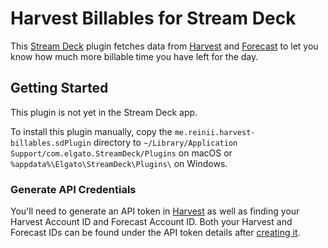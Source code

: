 # Harvest Billables for Stream Deck

This [Stream Deck][stream-deck] plugin fetches data from [Harvest][harvest] and [Forecast][forecast]
to let you know how much more billable time you have left for the day.

## Getting Started

This plugin is not yet in the Stream Deck app.

To install this plugin manually, copy the `me.reinii.harvest-billables.sdPlugin` directory to
`~/Library/Application Support/com.elgato.StreamDeck/Plugins` on macOS or
`%appdata%\Elgato\StreamDeck\Plugins\` on Windows.

### Generate API Credentials

You'll need to generate an API token in [Harvest][harvest-api] as well
as finding your Harvest Account ID and Forecast Account ID. Both your Harvest and Forecast IDs
can be found under the API token details after [creating it][harvest-api].

[stream-deck]: https://www.elgato.com/en/welcome-to-stream-deck
[harvest]: https://www.getharvest.com/
[forecast]: https://www.getharvest.com/forecast
[harvest-api]: https://id.getharvest.com/developers
